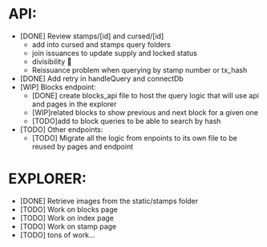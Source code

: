 # API:

- [DONE] Review stamps/[id] and cursed/[id]
  - add into cursed and stamps query folders
  - join issuances to update supply and locked status
  - divisibility 🤯
  - Reissuance problem when querying by stamp number or tx_hash
- [DONE] Add retry in handleQuery and connectDb
- [WIP] Blocks endpoint:
  - [DONE] create blocks_api file to host the query logic that will use api and
    pages in the explorer
  - [WIP]related blocks to show previous and next block for a given one
  - [TODO]add to block queries to be able to search by hash
- [TODO] Other endpoints:
  - [TODO] Migrate all the logic from enpoints to its own file to be reused by
    pages and endpoint

# EXPLORER:

- [DONE] Retrieve images from the static/stamps folder
- [TODO] Work on blocks page
- [TODO] Work on index page
- [TODO] Work on stamp page
- [TODO] tons of work...
